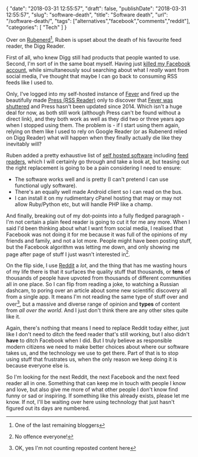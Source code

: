 {
    "date": "2018-03-31 12:55:57",
    "draft": false,
    "publishDate": "2018-03-31 12:55:57",
    "slug": "software-death",
    "title": "Software death",
    "url": "\/software-death\/",
    "tags": ["alternatives","facebook","comments","reddit"],
    "categories": [
        "Tech"
    ]
}

Over on [Rubenerd](//rubenerd.com/goodbye-digg-reader/)[^lasthope], Ruben is upset about the death of his favourite feed reader, the Digg Reader.

First of all, who knew Digg still had products that people wanted to use. Second, I'm sort of in the same boat myself. Having just [killed my Facebook account](/unfriendly/), while simultaneously soul searching about what I *really* want from social media, I've thought that maybe I can go back to consuming RSS feeds like I used to.

Only, I've logged into my self-hosted instance of [Fever](//feedafever.com) and fired up the beautifully made [Press (RSS Reader)](//play.google.com/store/apps/details?id=com.twentyfivesquares.press) only to discover that [Fever was shuttered](//shauninman.com/archive/2016/12/24/goodbye_mint_goodbye_fever) and Press hasn't been updated since 2014. Which isn't a huge deal for now, as both still work (although Press can't be found without a direct link), and they both work as well as they did two or three years ago when I stopped using them. The problem is - if I start using them again, relying on them like I used to rely on Google Reader (or as Rubenerd relied on Digg Reader) what will happen when they finally actually die like they inevitably will?

Ruben added a pretty exhaustive list of [self hosted software](//github.com/Kickball/awesome-selfhosted/blob/master/README.md) including [feed readers](//github.com/Kickball/awesome-selfhosted/blob/master/README.md#feed-readers), which I will certainly go through and take a look at, but teasing out the right replacement is going to be a pain considering I need to ensure:

-   The software works well and is pretty (I can't pretend I can use
    functional ugly software).
-   There's an equally well made Android client so I can read on
    the bus.
-   I can install it on my rudimentary cPanel hosting that may or may
    not allow Ruby/Python etc, but will handle PHP like a champ.

And finally, breaking out of my dot-points into a fully fledged paragraph - I'm not certain a plain feed reader is going to cut it for me any more. When I said I'd been thinking about what I want from social media, I realised that Facebook was not doing it for me because it was full of the opinions of my friends and family, and not a lot more. People might have been posting stuff, but the Facebook algorithm was letting me down, and only showing me page after page of stuff I just wasn't interested in[^offensive].

On the flip side, I use [Reddit](//reddit.com) a *lot*, and the thing that has me wasting hours of my life there is that it surfaces the quality stuff that thousands, or **tens** of thousands of people have upvoted from thousands of different communities all in one place. So I can flip from reading a joke, to watching a Russian dashcam, to poring over an article about some new scientific discovery all from a single app. It means I'm not reading the same type of stuff over and over[^minusreposts], but a massive and diverse range of opinion and **types** of content from *all over the world*. And I just don't think there are any other sites quite like it.

Again, there's nothing that means I need to replace Reddit today either, just like I don't need to ditch the feed reader that's still working, but I also didn't **have** to ditch Facebook when I did. But I truly believe as responsible modern citizens we need to make better choices about where our software takes us, and the technology we use to get there. Part of that is to stop using stuff that frustrates us, when the only reason we keep doing it is because everyone else is.

So I'm looking for the next Reddit, the next Facebook and the next feed reader all in one. Something that can keep me in touch with people I know and love, but also give me more of what other people I don't know find funny or sad or inspiring. If something like this already exists, please let me know. If not, I'll be waiting over here using technology that just hasn't figured out its days are numbered.

[^lasthope]:One of the last remaining bloggers
[^offensive]:No offence everyone!
[^minusreposts]:OK, yes I'm not counting reposted content here